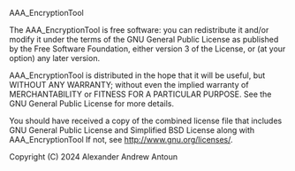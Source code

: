AAA_EncryptionTool

The AAA_EncryptionTool is free software: you can redistribute it and/or modify
it under the terms of the GNU General Public License as published by
the Free Software Foundation, either version 3 of the License, or
(at your option) any later version.

AAA_EncryptionTool is distributed in the hope that it will be useful,
but WITHOUT ANY WARRANTY; without even the implied warranty of
MERCHANTABILITY or FITNESS FOR A PARTICULAR PURPOSE.  See the
GNU General Public License for more details.

You should have received a copy of the combined license file that includes 
GNU General Public License and Simplified BSD License
along with AAA_EncryptionTool  If not, see <http://www.gnu.org/licenses/>.

Copyright (C) 2024 Alexander Andrew Antoun